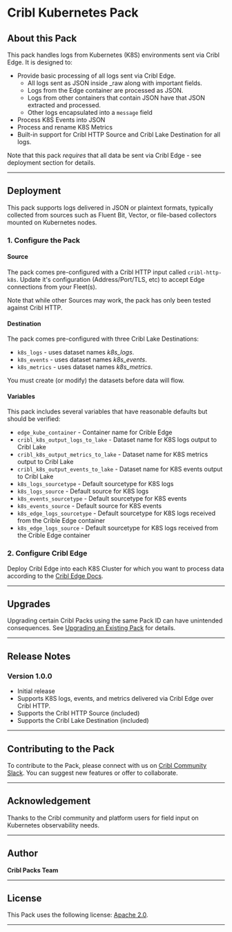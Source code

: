 # Cribl Kubernetes Pack

## About this Pack

This pack handles logs from Kubernetes (K8S) environments sent via Cribl Edge. It is designed to:

* Provide basic processing of all logs sent via Cribl Edge.
  * All logs sent as JSON inside _raw along with important fields.
  * Logs from the Edge container are processed as JSON.
  * Logs from other containers that contain JSON have that JSON extracted and processed.
  * Other logs encapsulated into a `message` field
* Process K8S Events into JSON
* Process and rename K8S Metrics
* Built-in support for Cribl HTTP Source and Cribl Lake Destination for all logs.

Note that this pack *requires* that all data be sent via Cribl Edge - see deployment section for details. 

---

## Deployment

This pack supports logs delivered in JSON or plaintext formats, typically collected from sources such as Fluent Bit, Vector, or file-based collectors mounted on Kubernetes nodes.

### 1. Configure the Pack

#### Source
The pack comes pre-configured with a Cribl HTTP input called `cribl-http-k8s`. Update it's configuration (Address/Port/TLS, etc) to accept Edge connections from your Fleet(s).

Note that while other Sources may work, the pack has only been tested against Cribl HTTP.

#### Destination
The pack comes pre-configured with three Cribl Lake Destinations:
* `k8s_logs` - uses dataset names *k8s_logs*.
* `k8s_events` - uses dataset names *k8s_events*.
* `k8s_metrics` - uses dataset names *k8s_metrics*.

You must create (or modify) the datasets before data will flow.

#### Variables

This pack includes several variables that have reasonable defaults but should be verified:

* `edge_kube_container` - Container name for Crible Edge
* `cribl_k8s_output_logs_to_lake` - Dataset name for K8S logs output to Cribl Lake
* `cribl_k8s_output_metrics_to_lake` - Dataset name for K8S metrics output to Cribl Lake
* `cribl_k8s_output_events_to_lake` - Dataset name for K8S events output to Cribl Lake
* `k8s_logs_sourcetype` - Default sourcetype for K8S logs
* `k8s_logs_source` - Default source for K8S logs
* `k8s_events_sourcetype` - Default sourcetype for K8S events
* `k8s_events_source` - Default source for K8S events
* `k8s_edge_logs_sourcetype` - Default sourcetype for K8S logs received from the Crible Edge container
* `k8s_edge_logs_source` - Default sourcetype for K8S logs received from the Crible Edge container


### 2. Configure Cribl Edge

Deploy Cribl Edge into each K8S Cluster for which you want to process data according to the [Cribl Edge Docs](https://docs.cribl.io/edge/usecase-kubernetes-observability/#deploy-cribl-edge-via-kubernetes). 

---

## Upgrades

Upgrading certain Cribl Packs using the same Pack ID can have unintended consequences. See [Upgrading an Existing Pack](https://docs.cribl.io/stream/packs#upgrading) for details.

---

## Release Notes

### Version 1.0.0

* Initial release
* Supports K8S logs, events, and metrics delivered via Cribl Edge over Cribl HTTP.
* Supports the Cribl HTTP Source (included)
* Supports the Cribl Lake Destination (included)

---

## Contributing to the Pack

To contribute to the Pack, please connect with us on [Cribl Community Slack](https://cribl-community.slack.com/). You can suggest new features or offer to collaborate.

---

## Acknowledgement

Thanks to the Cribl community and platform users for field input on Kubernetes observability needs.

---

## Author

**Cribl Packs Team**

---

## License

This Pack uses the following license: [Apache 2.0](https://github.com/criblio/appscope/blob/master/LICENSE).

---


